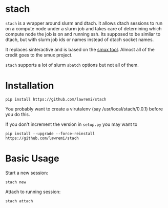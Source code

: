 stach
====

`stach` is a wrapper around slurm and dtach. It allows dtach sessions to
run on a compute node under a slurm job and takes care of deternining 
which compute node the job is on and running ssh. Its supposed to be simliar to
dtach, but with slurm job ids or names instead of dtach socket names.

It replaces sinteractive and is based on
the
[smux tool](https://gitlab.erc.monash.edu.au/hpc-team/smux). Almost
all of the credit goes to the smux project.

`stach` supports a lot of slurm `sbatch` options but not all of them.

Installation
============

`pip install https://github.com/lawremi/stach`

You probably want to create a virutalenv (say /usr/local/stach/0.0.1)
before you do this.

If you don't increment the version in `setup.py` you may want to

`pip install --upgrade --force-reinstall https://github.com/lawremi/stach`

Basic Usage
============

Start a new session:
```
stach new
```

Attach to running session:
```
stach attach
```

